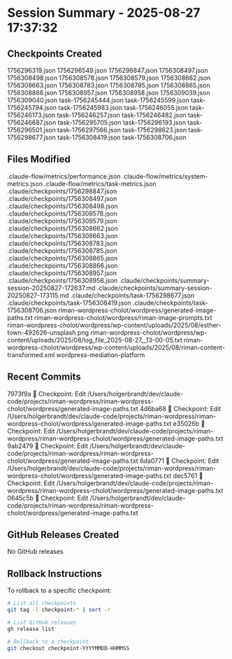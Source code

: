 # Session Summary - 2025-08-27 17:37:32

## Checkpoints Created
1756296319.json
1756296549.json
1756298847.json
1756308497.json
1756308498.json
1756308578.json
1756308579.json
1756308662.json
1756308663.json
1756308783.json
1756308785.json
1756308865.json
1756308866.json
1756308957.json
1756308958.json
1756309039.json
1756309040.json
task-1756245444.json
task-1756245599.json
task-1756245794.json
task-1756245983.json
task-1756246055.json
task-1756246173.json
task-1756246257.json
task-1756246482.json
task-1756246687.json
task-1756295705.json
task-1756296193.json
task-1756296501.json
task-1756297566.json
task-1756298623.json
task-1756298677.json
task-1756308419.json
task-1756308706.json

## Files Modified
.claude-flow/metrics/performance.json
.claude-flow/metrics/system-metrics.json
.claude-flow/metrics/task-metrics.json
.claude/checkpoints/1756298847.json
.claude/checkpoints/1756308497.json
.claude/checkpoints/1756308498.json
.claude/checkpoints/1756308578.json
.claude/checkpoints/1756308579.json
.claude/checkpoints/1756308662.json
.claude/checkpoints/1756308663.json
.claude/checkpoints/1756308783.json
.claude/checkpoints/1756308785.json
.claude/checkpoints/1756308865.json
.claude/checkpoints/1756308866.json
.claude/checkpoints/1756308957.json
.claude/checkpoints/1756308958.json
.claude/checkpoints/summary-session-20250827-172637.md
.claude/checkpoints/summary-session-20250827-173115.md
.claude/checkpoints/task-1756298677.json
.claude/checkpoints/task-1756308419.json
.claude/checkpoints/task-1756308706.json
riman-wordpress-cholot/wordpress/generated-image-paths.txt
riman-wordpress-cholot/wordpress/riman-image-prompts.txt
riman-wordpress-cholot/wordpress/wp-content/uploads/2025/08/esther-town-492626-unsplash.png
riman-wordpress-cholot/wordpress/wp-content/uploads/2025/08/log_file_2025-08-27__13-00-05.txt
riman-wordpress-cholot/wordpress/wp-content/uploads/2025/08/riman-content-transformed.xml
wordpress-mediation-platform

## Recent Commits
7973f9a 🔖 Checkpoint: Edit /Users/holgerbrandt/dev/claude-code/projects/riman-wordpress/riman-wordpress-cholot/wordpress/generated-image-paths.txt
4d6ba68 🔖 Checkpoint: Edit /Users/holgerbrandt/dev/claude-code/projects/riman-wordpress/riman-wordpress-cholot/wordpress/generated-image-paths.txt
e35026b 🔖 Checkpoint: Edit /Users/holgerbrandt/dev/claude-code/projects/riman-wordpress/riman-wordpress-cholot/wordpress/generated-image-paths.txt
9ab2479 🔖 Checkpoint: Edit /Users/holgerbrandt/dev/claude-code/projects/riman-wordpress/riman-wordpress-cholot/wordpress/generated-image-paths.txt
6da0771 🔖 Checkpoint: Edit /Users/holgerbrandt/dev/claude-code/projects/riman-wordpress/riman-wordpress-cholot/wordpress/generated-image-paths.txt
dec5761 🔖 Checkpoint: Edit /Users/holgerbrandt/dev/claude-code/projects/riman-wordpress/riman-wordpress-cholot/wordpress/generated-image-paths.txt
0645c5b 🔖 Checkpoint: Edit /Users/holgerbrandt/dev/claude-code/projects/riman-wordpress/riman-wordpress-cholot/wordpress/generated-image-paths.txt

## GitHub Releases Created
No GitHub releases

## Rollback Instructions
To rollback to a specific checkpoint:
```bash
# List all checkpoints
git tag -l checkpoint-* | sort -r

# List GitHub releases
gh release list

# Rollback to a checkpoint
git checkout checkpoint-YYYYMMDD-HHMMSS
```
